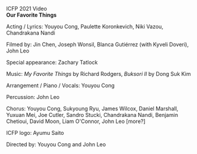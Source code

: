 ICFP 2021 Video\
**Our Favorite Things**

Acting / Lyrics: Youyou Cong, Paulette Koronkevich, Niki Vazou, Chandrakana Nandi

Filmed by: Jin Chen, Joseph Wonsil, Blanca Gutiérrez (with Kyveli Doveri), John Leo

Special appearance: Zachary Tatlock

Music: *My Favorite Things* by Richard Rodgers, *Buksori II* by Dong Suk Kim

Arrangement / Piano / Vocals: Youyou Cong

Percussion: John Leo

Chorus: Youyou Cong, Sukyoung Ryu, James Wilcox, Daniel Marshall, Yuxuan Mei, Joe Cutler, Sandro Stucki, Chandrakana Nandi, Benjamin Chetioui, David Moon, Liam O'Connor, John Leo [more?]

ICFP logo: Ayumu Saito

Directed by: Youyou Cong and John Leo
